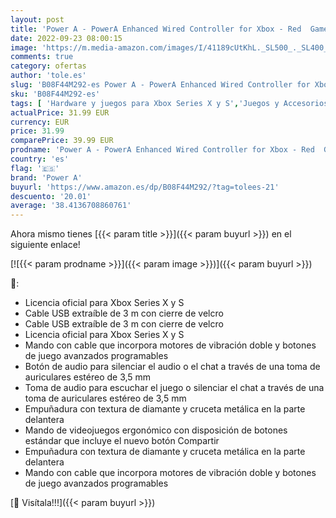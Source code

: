 ```yaml
---
layout: post
title: 'Power A - PowerA Enhanced Wired Controller for Xbox - Red  Gamepad  Wired Video Game Controller  Gaming Controller  Xbox Series X|S  Xbox One - Xbox Series X'
date: 2022-09-23 08:00:15
image: 'https://m.media-amazon.com/images/I/41189cUtKhL._SL500_._SL400_.jpg'
comments: true
category: ofertas
author: 'tole.es'
slug: 'B08F44M292-es Power A - PowerA Enhanced Wired Controller for Xbox - Red...'
sku: 'B08F44M292-es'
tags: [ 'Hardware y juegos para Xbox Series X y S','Juegos y Accesorios para PC','Videojuegos','power a','xbox','🇪🇸', ]
actualPrice: 31.99 EUR
currency: EUR
price: 31.99
comparePrice: 39.99 EUR
prodname: 'Power A - PowerA Enhanced Wired Controller for Xbox - Red  Gamepad  Wired Video Game Controller  Gaming Controller  Xbox Series X|S  Xbox One - Xbox Series X'
country: 'es'
flag: '🇪🇸'
brand: 'Power A'
buyurl: 'https://www.amazon.es/dp/B08F44M292/?tag=tolees-21'
descuento: '20.01'
average: '38.4136708860761'
---
```


Ahora mismo tienes [{{< param title >}}]({{< param buyurl >}}) en el siguiente enlace!

[![{{< param prodname >}}]({{< param image >}})]({{< param buyurl >}})

🔎:

- Licencia oficial para Xbox Series X y S
- Cable USB extraíble de 3 m con cierre de velcro
- Cable USB extraíble de 3 m con cierre de velcro
- Licencia oficial para Xbox Series X y S
- Mando con cable que incorpora motores de vibración doble y botones de juego avanzados programables
- Botón de audio para silenciar el audio o el chat a través de una toma de auriculares estéreo de 3,5 mm
- Toma de audio para escuchar el juego o silenciar el chat a través de una toma de auriculares estéreo de 3,5 mm
- Empuñadura con textura de diamante y cruceta metálica en la parte delantera
- Mando de videojuegos ergonómico con disposición de botones estándar que incluye el nuevo botón Compartir
- Empuñadura con textura de diamante y cruceta metálica en la parte delantera
- Mando con cable que incorpora motores de vibración doble y botones de juego avanzados programables

[🛒 Visítala!!!]({{< param buyurl >}})
